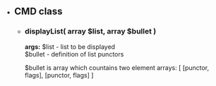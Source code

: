 <ul>
    <li><h2>CMD class</h2></li>
    <ul>
        <li><h3>displayList( array $list, array $bullet )</h3></li>
        <p> <b>args:</b>
            $list - list to be displayed<br>
            $bullet - definition of list punctors
        </p>
        <p>
            $bullet is array which countains two element arrays: [ [punctor, flags], [punctor, flags] ]
    </ul>
</ul>
